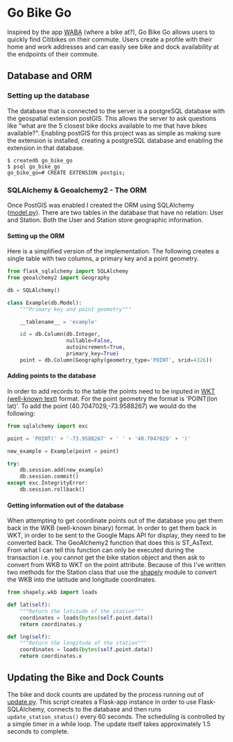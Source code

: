 # Go Bike Go

Inspired by the app [WABA](https://itunes.apple.com/us/app/where-a-bike-at-citibike-nyc/id689093812?mt=8) (where a bike at?), Go Bike Go allows users to quickly find Citibikes on their commute. Users create a profile with their home and work addresses and can easily see bike and dock availability at the endpoints of their commute.

## Database and ORM
### Setting up the database

The database that is connected to the server is a postgreSQL database with the geospatial extension postGIS. This allows the server to ask questions like "what are the 5 closest bike docks available to me that have bikes available?". Enabling postGIS for this project was as simple as making sure the extension is installed, creating a postgreSQL database and enabling the extension in that database.

```
$ createdb go_bike_go
$ psql go_bike_go
go_bike_go=# CREATE EXTENSION postgis;
```

### SQLAlchemy & Geoalchemy2 - The ORM

Once PostGIS was enabled I created the ORM using SQLAlchemy ([model.py](/model.py)). There are two tables in the database that have no relation: User and Station. Both the User and Station store geographic information. 

#### Setting up the ORM

Here is a simplified version of the implementation. The following creates a single table with two columns, a primary key and a point geometry.

```python
from flask_sqlalchemy import SQLAlchemy
from geoalchemy2 import Geography

db = SQLAlchemy()

class Example(db.Model):
	"""Primary key and point geometry"""

	__tablename__ = 'example'

	id = db.Column(db.Integer,
                   nullable=False,
                   autoincrement=True,
                   primary_key=True)
    point = db.Column(Geography(geometry_type='POINT', srid=4326))
```
#### Adding points to the database
In order to add records to the table the points need to be inputed in [WKT (well-known text)](https://en.wikipedia.org/wiki/Well-known_text) format. For the point geometry the format is 'POINT(lon lat)'. To add the point (40.7047029,-73.9588267) we would do the following:

```python
from sqlalchemy import exc

point = 'POINT(' + '-73.9588267' + ' ' + '40.7047029' + ')'

new_example = Example(point = point)

try:
	db.session.add(new_example)
	db.session.commit()
except exc.IntegrityError:
	db.session.rollback()
```

#### Getting information out of the database

When attempting to get coordinate points out of the database you get them back in the WKB (well-known binary) format. In order to get them back in WKT, in order to be sent to the Google Maps API for display, they need to be converted back. The GeoAlchemy2 function that does this is ST_AsText. From what I can tell this function can only be executed during the transaction i.e. you cannot get the bike station object and then ask to convert from WKB to WKT on the point attribute. Because of this I've written two methods for the Station class that use the [shapely](https://github.com/Toblerity/Shapely) module to convert the WKB into the latitude and longitude coordinates.

```python
from shapely.wkb import loads

def lat(self):
    """Return the latitude of the station"""
    coordinates = loads(bytes(self.point.data))
    return coordinates.y

def lng(self):
    """Return the longitude of the station"""
    coordinates = loads(bytes(self.point.data))
    return coordinates.x
```
## Updating the Bike and Dock Counts

The bike and dock counts are updated by the process running out of [update.py](/update.py). This script creates a Flask-app instance in order to use Flask-SQLAlchemy, connects to the database and then runs ```update_station_status()``` every 60 seconds. The scheduling is controlled by a simple timer in a while loop. The update itself takes approximately 1.5 seconds to complete.